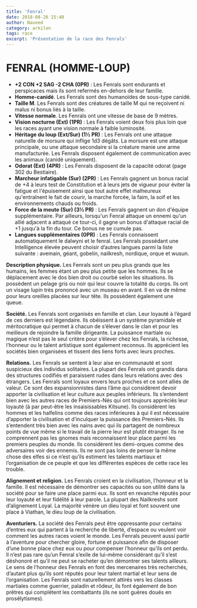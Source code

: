 ```yaml
---
title: 'Fenral'
date: 2018-08-26 15:40
author: Naveed
category: arkilen
tags: race
excerpt: 'Présentation de la race des Fenrals'
---
```



# FENRAL (HOMME-LOUP)

- **+2 CON +2 SAG -2 CHA (0PR)** : Les Fenrals sont endurants et perspicaces mais ils sont refermés en-dehors de leur famille.
- **Homme-canidé**. Les Fenrals sont des humanoïdes de sous-type canidé.
- **Taille M**. Les Fenrals sont des créatures de taille M qui ne reçoivent ni malus ni bonus liés à la taille.
- **Vitesse normale**. Les Fenrals ont une vitesse de base de 9 mètres.
- **Vision nocturne (Ext) (1PR)** : Les Fenrals voient deux fois plus loin que les races ayant une vision normale à faible luminosité.
- **Héritage du loup (Ext/Sur) (1½ PR)** : Les Fenrals ont une attaque naturelle de morsure qui inflige 1d3 dégâts. La morsure est une attaque principale, ou une attaque secondaire si la créature manie une arme manufacturée.
	Les Fenrals disposent également de communication avec les animaux (canidé uniquement).
- **Odorat (Ext) (4PR)** : Les Fenrals disposent  de la capacité odorat (page 302 du Bestiaire).
- **Marcheur infatigable (Sur) (2PR)** : Les Fenrals gagnent un bonus racial de +4 à leurs test de Constitution et à leurs jets de vigueur pour éviter la fatigue et l'épuisement ainsi que tout autre effet malheureux qu'entraînent le fait de courir, la marche forcée, la faim, la soif et les environnements chauds ou froids.
- **Force de la meute (Sur) (3½ PR)** : Les Fenrals gagnent un don d'équipe supplémentaire.
	Par ailleurs, lorsqu'un Fenral attaque un ennemi qu'un allié adjacent a attaqué ce tour-ci, il 	gagne un bonus d'attaque racial de +1 jusqu'à la fin du tour. Ce bonus ne se cumule pas.
- **Langues supplémentaires (0PR)** : Les Fenrals connaissent automatiquement le dalwyni et le fenral. Les Fenrals possédant une Intelligence élevée peuvent choisir d’autres langues parmi la liste suivante : avemain, géant, gobelin, nailkresh, nordique, orque et wusun.


**Description physique.** Les Fenrals sont un peu plus grands que les humains, les femmes étant un peu plus petite que les hommes. Ils se déplacement avec le dos bien droit ou courbé selon les situations. Ils possèdent un pelage gris ou noir qui leur couvre la totalité du corps. Ils ont un visage lupin très prononcé avec un museau en avant. Il en va de même pour leurs oreilles placées sur leur tête. Ils possèdent également une queue.

**Société.** Les Fenrals sont organisés en famille et clan. Leur loyauté à l’égard de ces derniers est légendaire. Ils obéissent à un système pyramidale et méritocratique qui permet à chacun de s’élever dans le clan et pour les meilleurs de rejoindre la famille dirigeante. La puissance martiale ou magique n’est pas le seul critère pour s’élever chez les Fenrals, la richesse, l’honneur ou le talent artistique sont également reconnus. Ils apprécient les sociétés bien organisées et tissent des liens forts avec leurs proches.

**Relations.**  Les Fenrals se sentent à leur aise en communauté et sont suspicieux des individus solitaires. La plupart des Fenrals ont grandis dans des structures codifiés et paraissent rudes dans leurs relations avec des étrangers. Les Fenrals sont loyaux envers leurs proches et ce sont alliés de valeur. Ce sont des expansionnistes dans l’âme qui considèrent devoir apporter la civilisation et leur culture aux peuples inférieurs. Ils s’entendent bien avec les autres races de Premiers-Nés qui ont toujours appréciés leur loyauté (à par peut-être les insaisissables Kitsune). Ils considèrent les hommes et les halfelins comme des races inférieures à qui il est nécessaire d’apporter la civilisation et d’inculquer la puissance des Premiers-Nés. Ils s’entendent très bien avec les nains avec qui ils partagent de nombreux points de vue même si le travail de la pierre leur est plutôt étranger. Ils ne comprennent pas les gnomes mais reconnaissent leur place parmi les premiers peuples du monde. Ils considèrent les demi-orques comme des adversaires voir des ennemis. Ils ne sont pas loins de penser la même chose des elfes si ce n’est qu’ils estiment les talents martiaux et l’organisation de ce peuple et que les différentes espèces de cette race les trouble.

**Alignement et religion.** Les Fenrals croient en la civilisation, l’honneur et la famille. Il est nécessaire de démontrer ses capacités ou son utilité dans la société pour se faire une place parmi eux. Ils sont en revanche réputés pour leur loyauté et leur fidélité à leur parole. La plupart des Nailkreshs sont d’alignement Loyal. La majorité vénère un dieu loyal et font souvent une place à  Viathan, le dieu loup de la civilisation.

**Aventuriers.** La société des Fenrals peut être oppressante pour certains d’entres eux qui partent à la recherche de liberté, d’espace ou veulent voir comment les autres races voient le monde. Les Fenrals peuvent aussi partir à l’aventure pour chercher gloire, fortune et puissance afin de disposer d’une bonne place chez eux ou pour compenser l’honneur qu’ils ont perdu. Il n’est pas rare qu’un Fenral s’exile de lui-même considérant qu’il s’est déshonoré et qu’il ne peut se racheter qu’en démontrer ses talents ailleurs. Le sens de l’honneur des Fenrals en font des mercenaires très recherchés, d’autant plus qu’ils sont réputés pour leur talent martial et leur sens de l’organisation. Les Fenrals sont naturellement attirés vers les classes martiales comme guerrier, paladin et rôdeur, ils font également de bon prêtres qui complètent les combattants (ils ne sont guères doués en prosélytismes).

